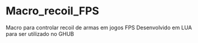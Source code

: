 # Macro_recoil_FPS

Macro para controlar recoil de armas em jogos FPS
Desenvolvido em LUA para ser utilizado no GHUB